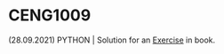 # CENG1009

(28.09.2021) PYTHON | Solution for an [Exercise](https://runestone.academy/runestone/books/published/thinkcspy/SimplePythonData/Exercises.html) in book. <br>
